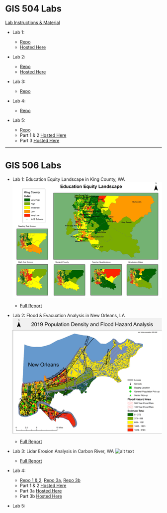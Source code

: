 # GIS 504 Labs
 [Lab Instructions & Material](https://github.com/UWTMGIS/TGIS_504-Wi20)

- Lab 1:
  - [Repo](/lab-1)
  - [Hosted Here](https://geocharts.geospatial.is/lab-1/)
 
- Lab 2: 
  - [Repo](/lab-2)
  - [Hosted Here](https://geocharts.geospatial.is/lab-2/)

- Lab 3:
  - [Repo](/lab-3)
  
- Lab 4:
  - [Repo](/lab-4)

- Lab 5:
  - [Repo](/lab-5)
  - Part 1 & 2 [Hosted Here](https://geocharts.geospatial.is/lab-5/templates/part1&2)
  - Part 3 [Hosted Here](https://geocharts.geospatial.is/lab-5/templates/part3/lab-5)

***
# GIS 506 Labs

- Lab 1: Education Equity Landscape in King County, WA
  ![alt text](/TGIS506_lab-4/images/Figure_6.jpg/ "King Co. Edu Equity Landscape")
  - [Full Report](/TGIS506_lab-4/images/TGIS506_Lab1_Report.pdf/ "Lab 1 Report")
  
- Lab 2: Flood & Evacuation Analysis in New Orleans, LA
   ![alt text](/TGIS506_lab-4/images/Figure1.png/ "New Orleans Flood & Evacuation Analysis")
  - [Full Report](/TGIS506_lab-4/images/TGIS506_Lab1_Report.pdf/)
  
- Lab 3: Lidar Erosion Analysis in Carbon River, WA
   ![alt text](/TGIS506_lab-4/images/Lab_3e.png/ "Carbon River Lidar Analysis")
  - [Full Report](/TGIS506_lab-4/images/TGIS506_Lab3_Report.pdf/)

- Lab 4:
    - [Repo 1 & 2](/TGIS506_lab-4/templates/part1&2/), [Repo 3a](/TGIS506_lab-4/templates/part3a/), [Repo 3b](/TGIS506_lab-4/templates/part3b/)
    - Part 1 & 2 [Hosted Here](https://geocharts.geospatial.is/TGIS506_lab-4/templates/part1&2/)
    - Part 3a [Hosted Here](https://geocharts.geospatial.is/TGIS506_lab-4/templates/part3a/)
    - Part 3b [Hosted Here](https://geocharts.geospatial.is/TGIS506_lab-4/templates/part3b/)

- Lab 5:

